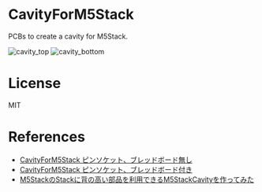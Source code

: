 # CavityForM5Stack

PCBs to create a cavity for M5Stack.

![cavity_top](/docs/cavity_top.jpg)
![cavity_bottom](/docs/cavity_bottom.jpg)

# License

MIT

# References

- [CavityForM5Stack ピンソケット、ブレッドボード無し](https://www.switch-science.com/catalog/5684/)
- [CavityForM5Stack ピンソケット、ブレッドボード付き](https://www.switch-science.com/catalog/5685/)
- [M5StackのStackに背の高い部品を利用できるM5StackCavityを作ってみた](http://asukiaaa.blogspot.com/2019/08/m5stackstackm5stackcavity.html)

